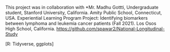 This project was in collaboration with *Mr. Madhu Gottti, Undergraduate student, Stanford University, California. Amity Public School, Connecticut, USA. Experiential Learning Program Project: Identifying biomarkers between lymphoma and leukemia cancer patients (Fall 2021). Los Osos High School, California. https://github.com/spawar2/National-Longitudinal-Study

[R: Tidyverse, ggplots]
